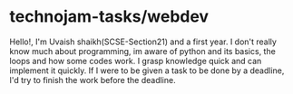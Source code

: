# technojam-tasks/webdev
Hello!, I'm Uvaish shaikh(SCSE-Section21) and a first year.
I don't really know much about programming, im aware of python and its basics, the loops and how some codes work.
I grasp knowledge quick and can implement it quickly. If I were to be given a task to be done by a deadline, I'd try to finish the work before the deadline.
